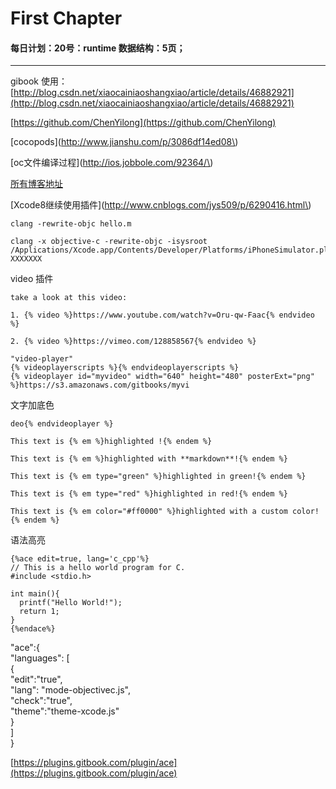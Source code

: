 # First Chapter

#### 每日计划：20号：runtime  数据结构：5页；

---

gibook 使用：[http://blog.csdn.net/xiaocainiaoshangxiao/article/details/46882921](http://blog.csdn.net/xiaocainiaoshangxiao/article/details/46882921)

[https://github.com/ChenYilong](https://github.com/ChenYilong)

[cocopods](http://www.jianshu.com/p/3086df14ed08\)

[oc文件编译过程](http://ios.jobbole.com/92364/\)

[所有博客地址](http://www.jianshu.com/p/c47c24ab1e76)

[Xcode8继续使用插件](http://www.cnblogs.com/jys509/p/6290416.html\)

```
clang -rewrite-objc hello.m
```

```
clang -x objective-c -rewrite-objc -isysroot /Applications/Xcode.app/Contents/Developer/Platforms/iPhoneSimulator.platform/Developer/SDKs/iPhoneSimulator10.1.sdk XXXXXXX
```

video 插件

```
take a look at this video:
```

```
1. {% video %}https://www.youtube.com/watch?v=Oru-qw-Faac{% endvideo %}

2. {% video %}https://vimeo.com/128858567{% endvideo %}
```

```
"video-player"
{% videoplayerscripts %}{% endvideoplayerscripts %}
{% videoplayer id="myvideo" width="640" height="480" posterExt="png" %}https://s3.amazonaws.com/gitbooks/myvi
```

文字加底色

```
deo{% endvideoplayer %}
```

```
This text is {% em %}highlighted !{% endem %}

This text is {% em %}highlighted with **markdown**!{% endem %}

This text is {% em type="green" %}highlighted in green!{% endem %}

This text is {% em type="red" %}highlighted in red!{% endem %}

This text is {% em color="#ff0000" %}highlighted with a custom color!{% endem %}
```

语法高亮

```
{%ace edit=true, lang='c_cpp'%}
// This is a hello world program for C.
#include <stdio.h>

int main(){
  printf("Hello World!");
  return 1;
}
{%endace%}
```

"ace":{  
"languages": \[  
{  
"edit":"true",  
"lang": "mode-objectivec.js",  
"check":"true",  
"theme":"theme-xcode.js"  
}  
\]  
}

[https://plugins.gitbook.com/plugin/ace](https://plugins.gitbook.com/plugin/ace)

